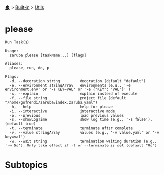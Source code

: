 <!--startTocHeader-->
[🏠](../../README.md) > [Built-in](../README.md) > [Utils](README.md)
# please
<!--endTocHeader-->

```
Run Task(s)

Usage:
  zaruba please [taskName...] [flags]

Aliases:
  please, run, do, p

Flags:
  -d, --decoration string         decoration (default "default")
  -e, --environment stringArray   environments (e.g., '-e environment.env' or '-e KEY=VAL' or '-e {"KEY": "VAL"}' )
  -x, --explain                   explain instead of execute
  -f, --file string               project file (default "/home/gofrendi/zaruba/index.zaruba.yaml")
  -h, --help                      help for please
  -i, --interactive               interactive mode
  -p, --previous                  load previous values
  -s, --showLogTime               show log time (e.g., '-s false'). (default true)
  -t, --terminate                 terminate after complete
  -v, --value stringArray         values (e.g., '-v value.yaml' or '-v key=val')
  -w, --wait string               termination waiting duration (e.g., '-w 5s'). Only take effect if -t or --terminate is set (default "0s")

```

# Subtopics
<!--startTocSubtopic-->
<!--endTocSubtopic-->